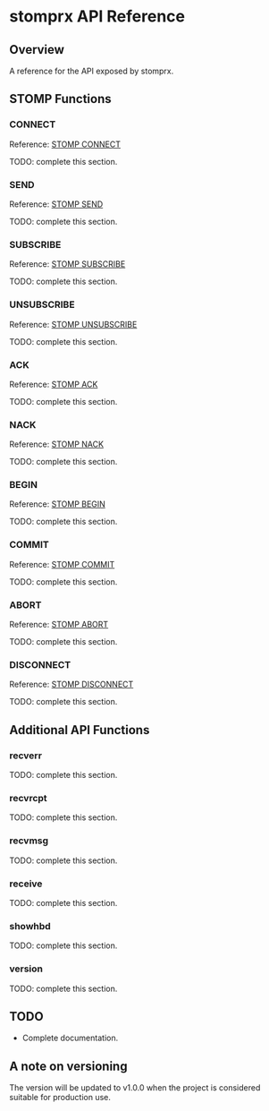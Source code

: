 # stomprx API Reference

## Overview

A reference for the API exposed by stomprx.

## STOMP Functions

### CONNECT

Reference: [STOMP CONNECT](https://stomp.github.io/stomp-specification-1.2.html#CONNECT_or_STOMP_Frame)

TODO: complete this section.

### SEND

Reference: [STOMP SEND](https://stomp.github.io/stomp-specification-1.2.html#SEND)

TODO: complete this section.

### SUBSCRIBE

Reference: [STOMP SUBSCRIBE](https://stomp.github.io/stomp-specification-1.2.html#SUBSCRIBE)

TODO: complete this section.

### UNSUBSCRIBE

Reference: [STOMP UNSUBSCRIBE](https://stomp.github.io/stomp-specification-1.2.html#UNSUBSCRIBE)

TODO: complete this section.

### ACK

Reference: [STOMP ACK](https://stomp.github.io/stomp-specification-1.2.html#ACK)

TODO: complete this section.

### NACK

Reference: [STOMP NACK](https://stomp.github.io/stomp-specification-1.2.html#NACK)

TODO: complete this section.

### BEGIN

Reference: [STOMP BEGIN](https://stomp.github.io/stomp-specification-1.2.html#BEGIN)

TODO: complete this section.

### COMMIT

Reference: [STOMP COMMIT](https://stomp.github.io/stomp-specification-1.2.html#COMMIT)

TODO: complete this section.

### ABORT

Reference: [STOMP ABORT](https://stomp.github.io/stomp-specification-1.2.html#ABORT)

TODO: complete this section.

### DISCONNECT

Reference: [STOMP DISCONNECT](https://stomp.github.io/stomp-specification-1.2.html#DISCONNECT)

TODO: complete this section.

## Additional API Functions

### recverr

TODO: complete this section.

### recvrcpt

TODO: complete this section.

### recvmsg

TODO: complete this section.

### receive

TODO: complete this section.

### showhbd

TODO: complete this section.

### version

TODO: complete this section.

## TODO

* Complete documentation.

## A note on versioning

The version will be updated to v1.0.0 when the project is considered suitable for production use.
